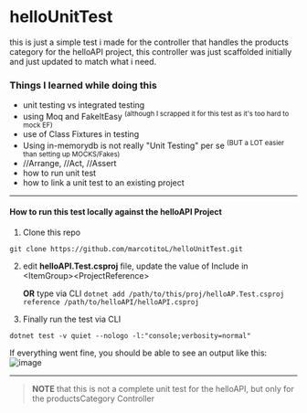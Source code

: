 # helloUnitTest

this is just a simple test i made for the controller that handles the products category for the helloAPI project, this controller was just scaffolded initially and just updated
to match what i need. 

### Things I learned while doing this
* unit testing vs integrated testing
* using Moq and FakeItEasy <sup>(although I scrapped it for this test as it's too hard to mock EF)</sup>
* use of Class Fixtures in testing
* Using in-memorydb is not really "Unit Testing" per se <sup>(BUT a LOT easier than setting up MOCKS/Fakes)</sup>
* //Arrange, //Act, //Assert
* how to run unit test
* how to link a unit test to an existing project

___________

#### How to run this test locally against the helloAPI Project

1. Clone this repo
```
git clone https://github.com/marcotitoL/helloUnitTest.git
```
2. edit **helloAPI.Test.csproj** file, update the value of Include in &lt;ItemGroup>&lt;ProjectReference>
   
   **__OR__** type via CLI `dotnet add /path/to/this/proj/helloAP.Test.csproj reference /path/to/helloAPI/helloAPI.csproj`


3. Finally run the test via CLI
```
dotnet test -v quiet --nologo -l:"console;verbosity=normal"
```
   If everything went fine, you should be able to see an output like this:
   ![image](https://user-images.githubusercontent.com/103156908/165854706-05dd0443-8691-4441-b94c-88569b694c39.png)


________

> **NOTE** that this is not a complete unit test for the helloAPI, but only for the productsCategory Controller
